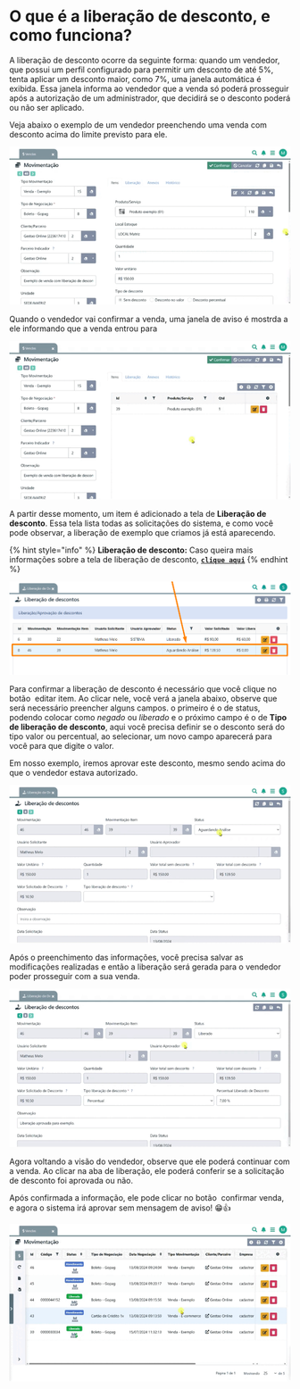 # O que é a liberação de desconto, e como funciona?

A liberação de desconto ocorre da seguinte forma: quando um vendedor, que possui um perfil configurado para permitir um desconto de até 5%, tenta aplicar um desconto maior, como 7%, uma janela automática é exibida. Essa janela informa ao vendedor que a venda só poderá prosseguir após a autorização de um administrador, que decidirá se o desconto poderá ou não ser aplicado.

Veja abaixo o exemplo de um vendedor preenchendo uma venda com desconto acima do limite previsto para ele.

![](/erp-v2/assets/guia_utilizacao/guia_como_liberar_desconto_vendedor_venda_acima.gif)

Quando o vendedor vai confirmar a venda, uma janela de aviso é mostrda a ele informando que a venda entrou para 

![](/erp-v2/assets/guia_utilizacao/guia_como_liberar_desconto_vendedor_venda_acima_erro.gif)

A partir desse momento, um item é adicionado a tela de **Liberação de desconto**. Essa tela lista todas as solicitações do sistema, e como você pode observar, a liberação de exemplo que criamos já está aparecendo.

{% hint style="info" %}
**Liberação de desconto:** Caso queira mais informações sobre a tela de liberação de desconto, [**`clique aqui`**](/erp-v2/funcionalidades/comercial/liberacao_desconto.md)
{% endhint %}

![](/erp-v2/assets/guia_utilizacao/guia_como_liberar_desconto_vendedor_venda_acima_tela_liberacao.png)

Para confirmar a liberação de desconto é necessário que você clique no botão <img> editar item. Ao clicar nele, você verá a janela abaixo, observe que será necessário preencher alguns campos. o primeiro é o de status, podendo colocar como *negado* ou *liberado* e o próximo campo é o de **Tipo de liberação de desconto**, aqui você precisa definir se o desconto será do tipo valor ou percentual, ao selecionar, um novo campo aparecerá para você para que digite o valor.

Em nosso exemplo, iremos aprovar este desconto, mesmo sendo acima do que o vendedor estava autorizado.

![](/erp-v2/assets/guia_utilizacao/guia_como_liberar_desconto_vendedor_venda_acima_tela_liberacao_preencher_dados.gif)

Após o preenchimento das informações, você precisa salvar as modificações realizadas e então a liberação será gerada para o vendedor poder prosseguir com a sua venda.

![](/erp-v2/assets/guia_utilizacao/guia_como_liberar_desconto_vendedor_venda_acima_tela_liberacao_preencher_dados_salvar.gif)

Agora voltando a visão do vendedor, observe que ele poderá continuar com a venda. Ao clicar na aba de liberação, ele poderá conferir se a solicitação de desconto foi aprovada ou não.

Após confirmada a informação, ele pode clicar no botão <img> confirmar venda, e agora o sistema irá aprovar sem mensagem de aviso! 😁👍

![](/erp-v2/assets/guia_utilizacao/guia_como_liberar_desconto_vendedor_venda_acima_tela_liberacao_confirmar_venda_liberada.gif)